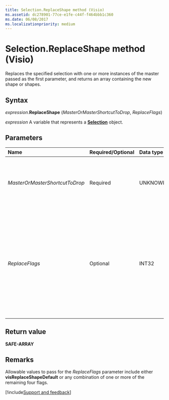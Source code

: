 ```yaml
---
title: Selection.ReplaceShape method (Visio)
ms.assetid: dc278901-77ce-e1fe-c44f-f464bbb1c360
ms.date: 06/08/2017
ms.localizationpriority: medium
---
```



# Selection.ReplaceShape method (Visio)

Replaces the specified selection with one or more instances of the master passed as the first parameter, and returns an array containing the new shape or shapes.


## Syntax

_expression_.**ReplaceShape** (_MasterOrMasterShortcutToDrop_, _ReplaceFlags_)

_expression_ A variable that represents a **[Selection](Visio.Selection.md)** object.


## Parameters

|Name|Required/Optional|Data type|Description|
|:-----|:-----|:-----|:-----|
| _MasterOrMasterShortcutToDrop_|Required|UNKNOWN|Specifies the replacement shape or shapes to drop. Must be either a **[Master](Visio.Master.md)** or **[MasterShortcut](Visio.MasterShortcut.md)** object.|
| _ReplaceFlags_|Optional|INT32|Specifies the properties of the original shape or shapes to retain in the new shape or shapes. Possible values include any of the **[VisReplaceFlags](Visio.visreplaceflags.md)** constants, and certain combinations of those constants. See Remarks for more information.|

## Return value

**SAFE-ARRAY**


## Remarks

Allowable values to pass for the _ReplaceFlags_ parameter include either **visReplaceShapeDefault** or any combination of one or more of the remaining four flags.



[!include[Support and feedback](~/includes/feedback-boilerplate.md)]
